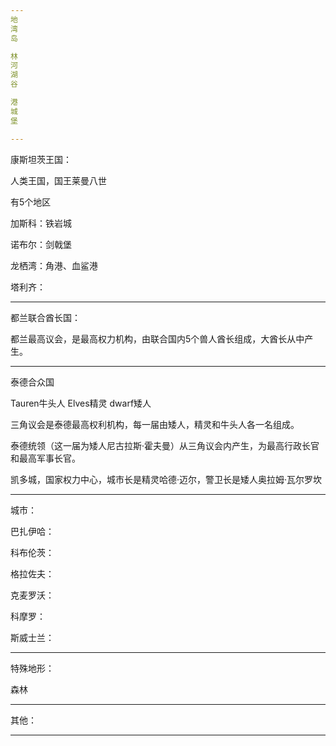 ```yaml
---
地
湾
岛

林
河
湖
谷

港
城
堡

---
```


康斯坦茨王国：

人类王国，国王莱曼八世

有5个地区

加斯科：铁岩城

诺布尔：剑戟堡

龙栖湾：角港、血鲨港

塔利齐：



---

都兰联合酋长国：

都兰最高议会，是最高权力机构，由联合国内5个兽人酋长组成，大酋长从中产生。

---

泰德合众国

Tauren牛头人
Elves精灵
dwarf矮人

三角议会是泰德最高权利机构，每一届由矮人，精灵和牛头人各一名组成。

泰德统领（这一届为矮人尼古拉斯·霍夫曼）从三角议会内产生，为最高行政长官和最高军事长官。

凯多城，国家权力中心，城市长是精灵哈德·迈尔，警卫长是矮人奥拉姆·瓦尔罗坎






---
城市：


巴扎伊哈：

科布伦茨：

格拉佐夫：

克麦罗沃：

科摩罗：

斯威士兰：


---

特殊地形：

森林


---

其他：

---